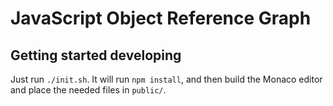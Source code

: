 # JavaScript Object Reference Graph

## Getting started developing

Just run `./init.sh`. It will run `npm install`, and then build the Monaco editor and place the needed files in `public/`.
